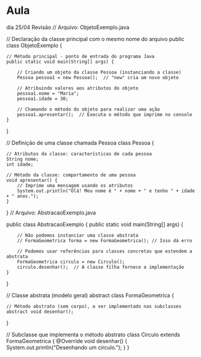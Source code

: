 # Aula
dia 25/04 Revisão
// Arquivo: ObjetoExemplo.java

// Declaração da classe principal com o mesmo nome do arquivo
public class ObjetoExemplo {

    // Método principal - ponto de entrada do programa Java
    public static void main(String[] args) {

        // Criando um objeto da classe Pessoa (instanciando a classe)
        Pessoa pessoa1 = new Pessoa();  // "new" cria um novo objeto

        // Atribuindo valores aos atributos do objeto
        pessoa1.nome = "Maria";
        pessoa1.idade = 30;

        // Chamando o método do objeto para realizar uma ação
        pessoa1.apresentar();  // Executa o método que imprime no console
    }
}

// Definição de uma classe chamada Pessoa
class Pessoa {
    
    // Atributos da classe: características de cada pessoa
    String nome;
    int idade;

    // Método da classe: comportamento de uma pessoa
    void apresentar() {
        // Imprime uma mensagem usando os atributos
        System.out.println("Olá! Meu nome é " + nome + " e tenho " + idade + " anos.");
    }
}
// Arquivo: AbstracaoExemplo.java

public class AbstracaoExemplo {
    public static void main(String[] args) {

        // Não podemos instanciar uma classe abstrata
        // FormaGeometrica forma = new FormaGeometrica(); // Isso dá erro

        // Podemos usar referências para classes concretas que estendem a abstrata
        FormaGeometrica circulo = new Circulo();
        circulo.desenhar();  // A classe filha fornece a implementação
    }
}

// Classe abstrata (modelo geral)
abstract class FormaGeometrica {
    
    // Método abstrato (sem corpo), a ser implementado nas subclasses
    abstract void desenhar();
}

// Subclasse que implementa o método abstrato
class Circulo extends FormaGeometrica {
    @Override
    void desenhar() {
        System.out.println("Desenhando um círculo.");
    }
}
